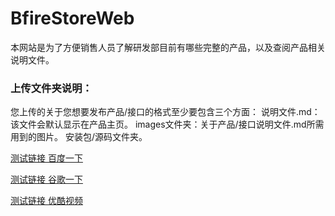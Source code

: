 # BfireStoreWeb
本网站是为了方便销售人员了解研发部目前有哪些完整的产品，以及查阅产品相关说明文件。

### 上传文件夹说明：
您上传的关于您想要发布产品/接口的格式至少要包含三个方面：
    说明文件.md：该文件会默认显示在产品主页。
    images文件夹：关于产品/接口说明文件.md所需用到的图片。
    安装包/源码文件夹。  

<a href="https://www.baidu.com/">测试链接 百度一下</a>  

<a href="http://www.google.cn/">测试链接 谷歌一下</a>  

<a href="https://www.youku.com/">测试链接 优酷视频</a>